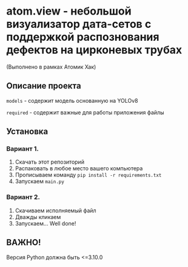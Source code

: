 # atom.view - небольшой визуализатор дата-сетов с поддержкой распознования дефектов на цирконевых трубах 

(Выполнено в рамках Атомик Хак)

## Описание проекта

`models` - содержит модель основанную на YOLOv8

`required` - содержит важные для работы приложения файлы

## Установка

### Вариант 1.

1. Скачать этот репозиторий
2. Распаковать в любое место вашего компьютера
3. Прописываем команду `pip install -r requirements.txt`
4. Запускаем `main.py`

### Вариант 2.

1. Скачиваем исполняемый файл
2. Дважды кликаем
3. Запускаем... Well done!

## ВАЖНО!

Версия Python должна быть <=3.10.0
